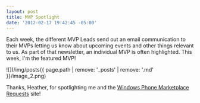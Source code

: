 ```yaml
---
layout: post
title: MVP Spotlight
date: '2012-02-17 19:42:45 -05:00'
---
```


Each week, the different MVP Leads send out an email communication to their MVPs letting us know about upcoming events and other things relevant to us. As part of that newsletter, an individual MVP is often highlighted. This week, I'm the featured MVP!

![](/img/posts{{ page.path | remove: '_posts' | remove: '.md' }}/image_2.png)

Thanks, Heather, for spotlighting me and the [Windows Phone Marketplace Requests](http://wprequests.uservoice.com/) site!
